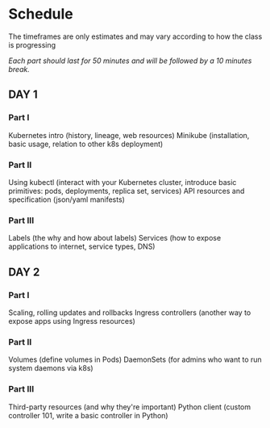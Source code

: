 # Schedule

The timeframes are only estimates and may vary according to how the class is progressing

_Each part should last for 50 minutes and will be followed by a 10 minutes break._

## DAY 1

### Part I
Kubernetes intro (history, lineage, web resources)
Minikube (installation, basic usage, relation to other k8s deployment)

### Part II
Using kubectl (interact with your Kubernetes cluster, introduce basic primitives: pods, deployments, replica set, services)
API resources and specification (json/yaml manifests)

### Part III
Labels (the why and how about labels)
Services (how to expose applications to internet, service types, DNS)

## DAY 2

### Part I
Scaling, rolling updates and rollbacks
Ingress controllers (another way to expose apps using Ingress resources)

### Part II
Volumes (define volumes in Pods)
DaemonSets (for admins who want to run system daemons via k8s)

### Part III
Third-party resources (and why they're important)
Python client (custom controller 101, write a basic controller in Python)
